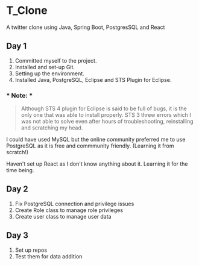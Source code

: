# T_Clone
A twitter clone using Java, Spring Boot, PostgresSQL and React


## Day 1

1. Committed myself to the project.
2. Installed and set-up Git.
3. Setting up the environment.
4. Installed Java, PostgreSQL, Eclipse and STS Plugin for Eclipse.

### * Note: *
> Although STS 4 plugin for Eclipse is said to be full of bugs, it is the only one that was able to install properly. STS 3 threw errors which I was not able to solve even after hours of troubleshooting, reinstalling and scratching my head.

I could have used MySQL but the online community preferred me to use PostgreSQL as it is free and commmunity friendly. (Learning it from scratch!)

Haven't set up React as I don't know anything about it. Learning it for the time being.


## Day 2

1. Fix PostgreSQL connection and privilege issues
2. Create Role class to manage role privileges
3. Create user class to manage user data

## Day 3

1. Set up repos
2. Test them for data addition